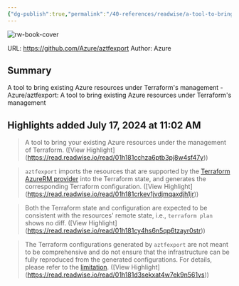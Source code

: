 ```yaml
---
{"dg-publish":true,"permalink":"/40-references/readwise/a-tool-to-bring-existing-azure-resources-under-terraform-s-management/","tags":["rw/articles"]}
---
```


![rw-book-cover](https://opengraph.githubassets.com/24e399a1761e19aa92edcba30a8f779ec05e98d2750a02336425da5698742e79/Azure/aztfexport)
  
URL: https://github.com/Azure/aztfexport
Author: Azure

## Summary

A tool to bring existing Azure resources under Terraform's management - Azure/aztfexport: A tool to bring existing Azure resources under Terraform's management

## Highlights added July 17, 2024 at 11:02 AM
>A tool to bring your existing Azure resources under the management of Terraform. ([View Highlight] (https://read.readwise.io/read/01h181cchza6ptb3pj8w4sf47y))


>`aztfexport` imports the resources that are supported by the [Terraform AzureRM provider](https://github.com/hashicorp/terraform-provider-azurerm) into the Terraform state, and generates the corresponding Terraform configuration. ([View Highlight] (https://read.readwise.io/read/01h181crkev1jvdjmqaxdjh1jr))


>Both the Terraform state and configuration are expected to be consistent with the resources' remote state, i.e., `terraform plan` shows no diff. ([View Highlight] (https://read.readwise.io/read/01h181cy4hs6n5qp6tzayr0str))


>The Terraform configurations generated by `aztfexport` are not meant to be comprehensive and do not ensure that the infrastructure can be fully reproduced from the generated configurations. For details, please refer to the [limitation](https://github.com/Azure/aztfexport#limitation). ([View Highlight] (https://read.readwise.io/read/01h181d3sekxat4w7ek9n561vs))


